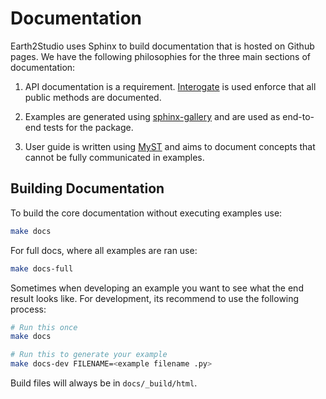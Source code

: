 # Documentation

Earth2Studio uses Sphinx to build documentation that is hosted on Github pages.
We have the following philosophies for the three main sections of documentation:

1. API documentation is a requirement. [Interogate](https://github.com/econchick/interrogate)
is used enforce that all public methods are documented.

2. Examples are generated using [sphinx-gallery](https://sphinx-gallery.github.io/stable/index.html)
and are used as end-to-end tests for the package.

3. User guide is written using [MyST](https://myst-parser.readthedocs.io/en/latest/index.html)
and aims to document concepts that cannot be fully communicated in examples.

## Building Documentation

To build the core documentation without executing examples use:

```bash
make docs
```

For full docs, where all examples are ran use:

```bash
make docs-full
```

Sometimes when developing an example you want to see what the end result looks like.
For development, its recommend to use the following process:

```bash
# Run this once
make docs

# Run this to generate your example
make docs-dev FILENAME=<example filename .py>
```

Build files will always be in `docs/_build/html`.
